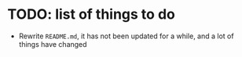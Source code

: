 # TODO: list of things to do

* Rewrite `README.md`, it has not been updated for a while, and a lot of things have changed
